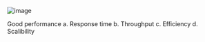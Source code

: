 


![image](https://github.com/detapundit/Mongodb/assets/144154692/a18c3d65-c80e-4ee2-9658-0b8cbb158de3)

Good performance 
    a. Response time
    b. Throughput
    c. Efficiency
    d. Scalibility
